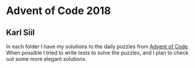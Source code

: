 # Advent of Code 2018
## Karl Siil

In each folder I have my solutions to the daily puzzles from [Advent of Code](https://adventofcode.com/).  When possible I tried to write tests to solve the puzzles, and I plan to check out some more elegant solutions.

